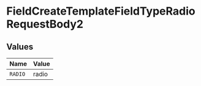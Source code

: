 # FieldCreateTemplateFieldTypeRadioRequestBody2


## Values

| Name    | Value   |
| ------- | ------- |
| `RADIO` | radio   |